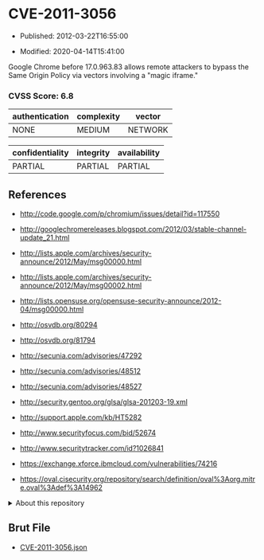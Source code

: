 # CVE-2011-3056

- Published: 2012-03-22T16:55:00

- Modified: 2020-04-14T15:41:00

Google Chrome before 17.0.963.83 allows remote attackers to bypass the Same Origin Policy via vectors involving a "magic iframe."

### CVSS Score: **6.8**

| authentication | complexity | vector |
| --- | --- | --- |
| NONE | MEDIUM | NETWORK |

| confidentiality | integrity | availability |
| --- | --- | --- |
| PARTIAL | PARTIAL | PARTIAL |

## References

* http://code.google.com/p/chromium/issues/detail?id=117550

* http://googlechromereleases.blogspot.com/2012/03/stable-channel-update_21.html

* http://lists.apple.com/archives/security-announce/2012/May/msg00000.html

* http://lists.apple.com/archives/security-announce/2012/May/msg00002.html

* http://lists.opensuse.org/opensuse-security-announce/2012-04/msg00000.html

* http://osvdb.org/80294

* http://osvdb.org/81794

* http://secunia.com/advisories/47292

* http://secunia.com/advisories/48512

* http://secunia.com/advisories/48527

* http://security.gentoo.org/glsa/glsa-201203-19.xml

* http://support.apple.com/kb/HT5282

* http://www.securityfocus.com/bid/52674

* http://www.securitytracker.com/id?1026841

* https://exchange.xforce.ibmcloud.com/vulnerabilities/74216

* https://oval.cisecurity.org/repository/search/definition/oval%3Aorg.mitre.oval%3Adef%3A14962

<details>
<summary>About this repository</summary> 

  This repository is part of the project [Live Hack CVE](https://github.com/Live-Hack-CVE). Main website can be found [www.live-hack.org](https://www.live-hack.org) 
  
  Made by [Sn0wAlice](https://github.com/Sn0wAlice) for the people that care about security and need to have a feed of the latest CVEs. Hope you enjoy it, don't forget to star the repo and follow me on [Twitter](https://twitter.com/Sn0wAlice) and [Github](https://github.com/Sn0wAlice). And that is my [personnal website](https://www.alice-snow.me/)

  - [Home Page](https://github.com/Live-Hack-CVE)
  - [Framework](https://github.com/Live-Hack-CVE/cve-framework)
  - [CVE database](https://github.com/Live-Hack-CVE/full_database)
  - [Changelog](https://github.com/Live-Hack-CVE/Changelog)
</details>

## Brut File

* [CVE-2011-3056.json](https://raw.githubusercontent.com/Live-Hack-CVE/full_database/main/cves/2011/CVE-2011-3056.json)


